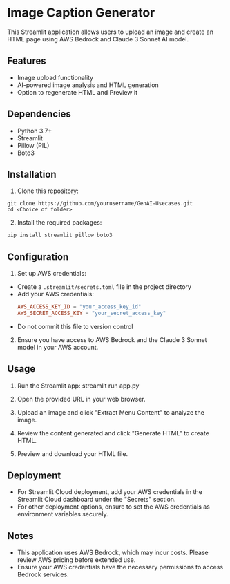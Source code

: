 # Image Caption Generator

This Streamlit application allows users to upload an image and create an HTML page using AWS Bedrock and Claude 3 Sonnet AI model.

## Features

- Image upload functionality
- AI-powered image analysis and HTML generation
- Option to regenerate HTML and Preview it

## Dependencies

- Python 3.7+
- Streamlit
- Pillow (PIL)
- Boto3

## Installation

1. Clone this repository:
  ```git
  git clone https://github.com/yourusername/GenAI-Usecases.git
  cd <Choice of folder>
  ```

2. Install the required packages:
  ```python
  pip install streamlit pillow boto3
  ```

## Configuration

1. Set up AWS credentials:
- Create a `.streamlit/secrets.toml` file in the project directory
- Add your AWS credentials:
  ```toml
  AWS_ACCESS_KEY_ID = "your_access_key_id"
  AWS_SECRET_ACCESS_KEY = "your_secret_access_key"
  ```
- Do not commit this file to version control

2. Ensure you have access to AWS Bedrock and the Claude 3 Sonnet model in your AWS account.

## Usage

1. Run the Streamlit app:
streamlit run app.py

2. Open the provided URL in your web browser.

3. Upload an image and click "Extract Menu Content" to analyze the image.

4. Review the content generated and click "Generate HTML" to create HTML.

5. Preview and download your HTML file.

## Deployment

- For Streamlit Cloud deployment, add your AWS credentials in the Streamlit Cloud dashboard under the "Secrets" section.
- For other deployment options, ensure to set the AWS credentials as environment variables securely.

## Notes

- This application uses AWS Bedrock, which may incur costs. Please review AWS pricing before extended use.
- Ensure your AWS credentials have the necessary permissions to access Bedrock services.